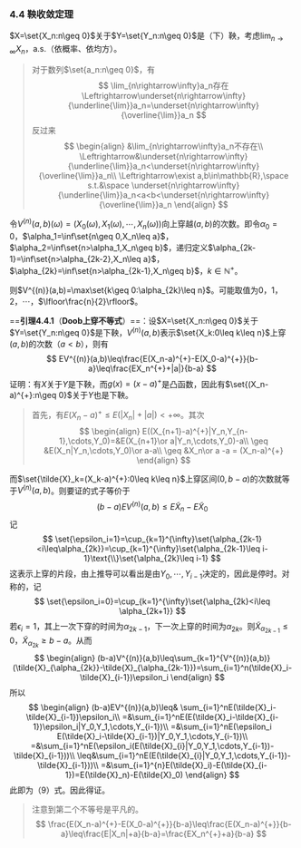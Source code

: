 ### 4.4 鞅收敛定理

$X=\set{X_n:n\geq 0}$关于$Y=\set{Y_n:n\geq 0}$是（下）鞅，考虑$\lim_{n\rightarrow\infty}X_n$，a.s.（依概率、依均方）。

> 对于数列$\set{a_n:n\geq 0}$，有
> $$
> \lim_{n\rightarrow\infty}a_n存在\Leftrightarrow\underset{n\rightarrow\infty}{\underline{\lim}}a_n=\underset{n\rightarrow\infty}{\overline{\lim}}a_n
> $$
> 反过来
> $$
> \begin{align}
> &\lim_{n\rightarrow\infty}a_n不存在\\
> \Leftrightarrow&\underset{n\rightarrow\infty}{\underline{\lim}}a_n<\underset{n\rightarrow\infty}{\overline{\lim}}a_n\\
> \Leftrightarrow\exist a,b\in\mathbb{R},\space s.t.&\space \underset{n\rightarrow\infty}{\underline{\lim}}a_n<a<b<\underset{n\rightarrow\infty}{\overline{\lim}}a_n
> \end{align}
> $$

令$V^{(n)}(a,b)(\omega)=(X_0(\omega),X_1(\omega),\cdots,X_n(\omega))$向上穿越$(a,b)$的次数。即令$\alpha_0=0$，$\alpha_1=\inf\set{n\geq 0,X_n\leq a}$，$\alpha_2=\inf\set{n>\alpha_1,X_n\geq b}$，递归定义$\alpha_{2k-1}=\inf\set{n>\alpha_{2k-2},X_n\leq a}$，$\alpha_{2k}=\inf\set{n>\alpha_{2k-1},X_n\geq b}$，$k\in\mathbb{N}^{+}$。

则$V^{(n)}(a,b)=\max\set{k\geq 0:\alpha_{2k}\leq n}$。可能取值为0，1，2，$\cdots$，$\lfloor\frac{n}{2}\rfloor$。

==**引理4.4.1**（**Doob上穿不等式**）==：设$X=\set{X_n:n\geq 0}$关于$Y=\set{Y_n:n\geq 0}$是下鞅，$V^{(n)}(a,b)$表示$\set{X_k:0\leq k\leq n}$上穿$(a,b)$的次数（$a<b$），则有
$$
EV^{(n)}(a,b)\leq\frac{E(X_n-a)^{+}-E(X_0-a)^{+}}{b-a}\leq\frac{EX_n^{+}+|a|}{b-a}
$$
证明：有$X$关于$Y$是下鞅，而$g(x)=(x-a)^{+}$是凸函数，因此有$\set{(X_n-a)^{+}:n\geq 0}$关于$Y$也是下鞅。

> 首先，有$E(X_n-a)^{+}\leq E(|X_n|+|a|)<+\infty$。其次
> $$
> \begin{align}
> E((X_{n+1}-a)^{+}|Y_n,Y_{n-1},\cdots,Y_0)=&E(X_{n+1}\or a|Y_n,\cdots,Y_0)-a\\
> \geq &E(X_n|Y_n,\cdots,Y_0)\or a-a\\
> \geq &X_n\or a -a = (X_n-a)^{+}
> \end{align}
> $$

而$\set{\tilde{X}_k=(X_k-a)^{+}:0\leq k\leq n}$上穿区间$(0,b-a)$的次数就等于$V^{(n)}(a,b)$。则要证的式子等价于
$$
(b-a)EV^{(n)}(a,b)\leq E\tilde{X}_n-E\tilde{X}_0
$$
记
$$
\set{\epsilon_i=1}=\cup_{k=1}^{\infty}\set{\alpha_{2k-1}<i\leq\alpha_{2k}}=\cup_{k=1}^{\infty}\set{\alpha_{2k-1}\leq i-1}\text{\\}\set{\alpha_{2k}\leq i-1}
$$
这表示上穿的片段，由上推导可以看出是由$Y_0,\cdots,Y_{i-1}$决定的，因此是停时。对称的，记
$$
\set{\epsilon_i=0}=\cup_{k=1}^{\infty}\set{\alpha_{2k}<i\leq \alpha_{2k+1}}
$$
若$\epsilon_{i}=1$，其上一次下穿的时间为$\alpha_{2k-1}$，下一次上穿的时间为$\alpha_{2k}$。则$\tilde{X}_{\alpha_{2k-1}}\leq 0$，$\tilde{X}_{\alpha_{2k}}\geq b-a$。从而
$$
\begin{align}
(b-a)V^{(n)}(a,b)\leq\sum_{k=1}^{V^{(n)}(a,b)}(\tilde{X}_{\alpha_{2k}}-\tilde{X}_{\alpha_{2k-1}})=\sum_{i=1}^n(\tilde{X}_i-\tilde{X}_{i-1})\epsilon_i
\end{align}
$$
所以
$$
\begin{align}
(b-a)EV^{(n)}(a,b)\leq& \sum_{i=1}^nE(\tilde{X}_i-\tilde{X}_{i-1})\epsilon_i\\
=&\sum_{i=1}^nE(E(\tilde{X}_i-\tilde{X}_{i-1})\epsilon_i|Y_0,Y_1,\cdots,Y_{i-1})\\
=&\sum_{i=1}^nE(\epsilon_i E(\tilde{X}_i-\tilde{X}_{i-1})|Y_0,Y_1,\cdots,Y_{i-1})\\
=&\sum_{i=1}^nE(\epsilon_i(E(\tilde{X}_{i}|Y_0,Y_1,\cdots,Y_{i-1})-\tilde{X}_{i-1}))\\
\leq&\sum_{i=1}^nE(E(\tilde{X}_{i}|Y_0,Y_1,\cdots,Y_{i-1})-\tilde{X}_{i-1}))\\
=&\sum_{i=1}^{n}E(\tilde{X}_i)-E(\tilde{X}_{i-1})=E(\tilde{X}_n)-E(\tilde{X}_0)
\end{align}
$$
此即为（9）式。因此得证。

> 注意到第二个不等号是平凡的。
> $$
> \frac{E(X_n-a)^{+}-E(X_0-a)^{+}}{b-a}\leq\frac{E(X_n-a)^{+}}{b-a}\leq\frac{E|X_n|+a}{b-a}=\frac{EX_n^{+}+a}{b-a}
> $$
